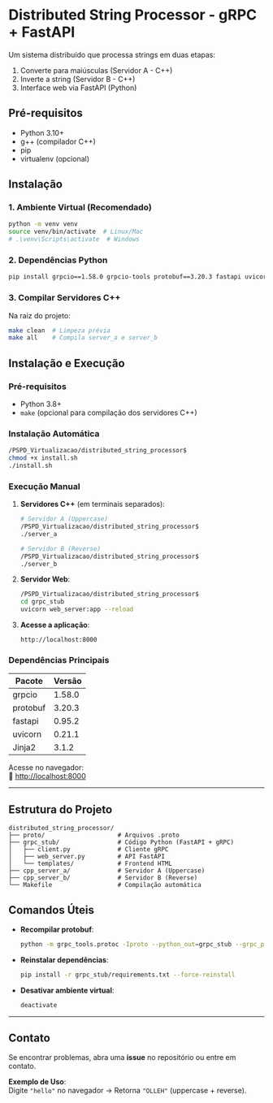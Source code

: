 # **Distributed String Processor - gRPC + FastAPI**

Um sistema distribuído que processa strings em duas etapas:
1. Converte para maiúsculas (Servidor A - C++)
2. Inverte a string (Servidor B - C++)
3. Interface web via FastAPI (Python)

## **Pré-requisitos**
- Python 3.10+
- g++ (compilador C++)
- pip
- virtualenv (opcional)

## **Instalação**

### **1. Ambiente Virtual (Recomendado)**
```bash
python -m venv venv
source venv/bin/activate  # Linux/Mac
# .\venv\Scripts\activate  # Windows
```

### **2. Dependências Python**
```bash
pip install grpcio==1.58.0 grpcio-tools protobuf==3.20.3 fastapi uvicorn
```

### **3. Compilar Servidores C++**
Na raiz do projeto:
```bash
make clean  # Limpeza prévia
make all    # Compila server_a e server_b
```

## Instalação e Execução

### Pré-requisitos
- Python 3.8+
- `make` (opcional para compilação dos servidores C++)

### Instalação Automática
```bash
/PSPD_Virtualizacao/distributed_string_processor$ 
chmod +x install.sh
./install.sh
```

### Execução Manual
1. **Servidores C++** (em terminais separados):
   ```bash
   # Servidor A (Uppercase)
   /PSPD_Virtualizacao/distributed_string_processor$ 
   ./server_a

   # Servidor B (Reverse)
   /PSPD_Virtualizacao/distributed_string_processor$ 
   ./server_b
   ```

2. **Servidor Web**:
   ```bash
   /PSPD_Virtualizacao/distributed_string_processor$ 
   cd grpc_stub
   uvicorn web_server:app --reload
   ```

3. **Acesse a aplicação**:
   ```
   http://localhost:8000
   ```

### Dependências Principais
| Pacote         | Versão  |
|----------------|---------|
| grpcio         | 1.58.0  |
| protobuf       | 3.20.3  |
| fastapi        | 0.95.2  |
| uvicorn        | 0.21.1  |
| Jinja2         | 3.1.2   |

Acesse no navegador:  
🔗 [http://localhost:8000](http://localhost:8000)

---

## **Estrutura do Projeto**
```
distributed_string_processor/
├── proto/                    # Arquivos .proto
├── grpc_stub/                # Código Python (FastAPI + gRPC)
│   ├── client.py             # Cliente gRPC
│   ├── web_server.py         # API FastAPI
│   └── templates/            # Frontend HTML
├── cpp_server_a/             # Servidor A (Uppercase)
├── cpp_server_b/             # Servidor B (Reverse)
└── Makefile                  # Compilação automática
```

## **Comandos Úteis**

- **Recompilar protobuf**:
  ```bash
  python -m grpc_tools.protoc -Iproto --python_out=grpc_stub --grpc_python_out=grpc_stub proto/string_processor.proto
  ```

- **Reinstalar dependências**:
  ```bash
  pip install -r grpc_stub/requirements.txt --force-reinstall
  ```

- **Desativar ambiente virtual**:
  ```bash
  deactivate
  ```

---

## **Contato**
Se encontrar problemas, abra uma **issue** no repositório ou entre em contato.

**Exemplo de Uso**:  
Digite `"hello"` no navegador → Retorna `"OLLEH"` (uppercase + reverse).
